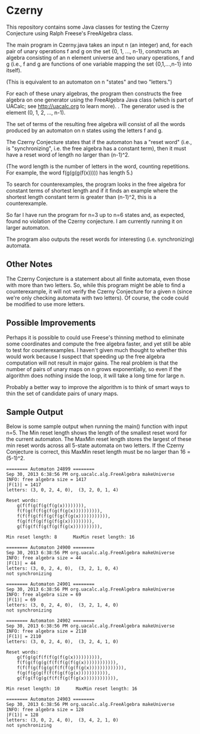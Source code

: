 Czerny
======

This repository contains some Java classes for testing the Czerny Conjecture
using Ralph Freese's FreeAlgebra class.

The main program in Czerny.java takes an input n (an integer) and, for each pair of
unary operations f and g on the set {0, 1, ..., n-1}, constructs an algebra
consisting of an n element universe and two unary operations, f and g (i.e.,
f and g are functions of one variable mapping the set {0,1,...,n-1} into itself). 

(This is equivalent to an automaton on n "states" and two "letters.")

For each of these unary algebras, the program then constructs the free algebra on 
one generator using the FreeAlgebra Java class (which is part of UACalc; see
http://uacalc.org to learn more). . The generator used is the element (0, 1, 2,
..., n-1).

The set of terms of the resulting free algebra will consist of all the words
produced by an automaton on n states using the letters f and g. 

The Czerny Conjecture states that if the automaton has a "reset word"
(i.e., is "synchronizing", i.e. the free algebra has a constant term), 
then it must have a reset word of length no larger than (n-1)^2.  


(The word length is the number of letters in the word, counting repetitions.
For example, the word f(g(g(g(f(x))))) has length 5.)

To search for counterexamples, the program looks in the free algebra for
constant terms of shortest length and if it finds an example where the shortest
length constant term is greater than (n-1)^2, this is a counterexample.

So far I have run the program for n=3 up to n=6 states and, as expected, 
found no violation of the Czerny conjecture.  I am currently running it on larger 
automaton.

The program also outputs the reset words for interesting (i.e. synchronizing) automata.

Other Notes
-----------
The Czerny Conjecture is a statement about all finite automata, even those
with more than two letters.  So, while this program might be able to find a
counterexample, it will not verify the Czerny Conjecture for a given n (since
we're only checking automata with two letters). Of course, the code could be
modified to use more letters. 


Possible Improvements
---------------------
Perhaps it is possible to could use Freese's thinning method to eliminate some
coordinates and compute the free algebra faster, and yet still be able to 
test for counterexamples.  I haven't given much thought to whether this would
work because I suspect that speeding up the free algebra computation will not
result in major gains.  The real problem is that the number of pairs of unary
maps on n grows exponentially, so even if the algorithm does nothing inside the
loop, it will take a long time for large n.   

Probably a better way to improve the algorithm is to think of smart ways to thin
the set of candidate pairs of unary maps.


Sample Output
-------------
Below is some sample output when running the main() function with input n=5.
The Min reset length shows the length of the smallest reset word for the current
automaton. The MaxMin reset length stores the largest of these min reset words
across all 5-state automata on two letters.  If the Czerny Conjecture is correct,
this MaxMin reset length must be no larger than 16 = (5-1)^2.

    ======== Automaton 24899 ========
    Sep 30, 2013 6:38:56 PM org.uacalc.alg.FreeAlgebra makeUniverse
    INFO: free algebra size = 1417
    |F(1)| = 1417
    letters: (3, 0, 2, 4, 0),  (3, 2, 0, 1, 4)

    Reset words:  
        g(f(f(g(f(g(f(g(x)))))))),  
        f(f(g(f(f(g(f(g(f(g(x)))))))))),  
        f(f(f(g(f(f(g(f(g(f(g(x))))))))))),  
        f(g(f(f(g(f(g(f(g(x))))))))),  
        g(f(g(f(f(g(f(g(f(g(x)))))))))),  

    Min reset length: 8      MaxMin reset length: 16

    ======== Automaton 24900 ========
    Sep 30, 2013 6:38:56 PM org.uacalc.alg.FreeAlgebra makeUniverse
    INFO: free algebra size = 44
    |F(1)| = 44
    letters: (3, 0, 2, 4, 0),  (3, 2, 1, 0, 4)
    not synchronizing

    ======== Automaton 24901 ========
    Sep 30, 2013 6:38:56 PM org.uacalc.alg.FreeAlgebra makeUniverse
    INFO: free algebra size = 69
    |F(1)| = 69
    letters: (3, 0, 2, 4, 0),  (3, 2, 1, 4, 0)
    not synchronizing

    ======== Automaton 24902 ========
    Sep 30, 2013 6:38:56 PM org.uacalc.alg.FreeAlgebra makeUniverse
    INFO: free algebra size = 2110
    |F(1)| = 2110
    letters: (3, 0, 2, 4, 0),  (3, 2, 4, 1, 0)

    Reset words:  
        g(f(g(g(f(f(f(g(f(g(x)))))))))),  
        f(f(g(f(g(g(f(f(f(g(f(g(x)))))))))))),  
        f(f(f(g(f(g(g(f(f(f(g(f(g(x))))))))))))),  
        f(g(f(g(g(f(f(f(g(f(g(x))))))))))),  
        g(f(g(f(g(g(f(f(f(g(f(g(x)))))))))))),  

    Min reset length: 10      MaxMin reset length: 16

    ======== Automaton 24903 ========
    Sep 30, 2013 6:38:56 PM org.uacalc.alg.FreeAlgebra makeUniverse
    INFO: free algebra size = 128
    |F(1)| = 128
    letters: (3, 0, 2, 4, 0),  (3, 4, 2, 1, 0)
    not synchronizing
